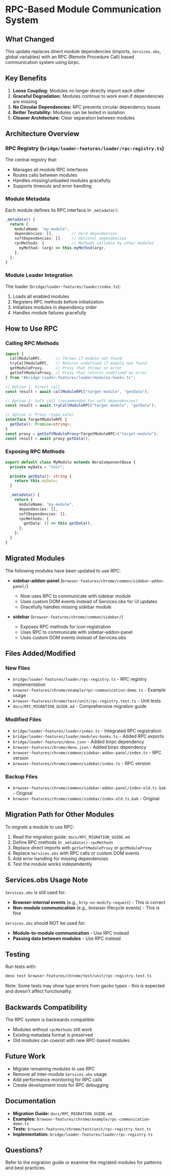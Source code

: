 # RPC-Based Module Communication System

## What Changed

This update replaces direct module dependencies (imports, `Services.obs`, global variables) with an RPC (Remote Procedure Call) based communication system using birpc.

## Key Benefits

1. **Loose Coupling:** Modules no longer directly import each other
2. **Graceful Degradation:** Modules continue to work even if dependencies are missing
3. **No Circular Dependencies:** RPC prevents circular dependency issues
4. **Better Testability:** Modules can be tested in isolation
5. **Cleaner Architecture:** Clear separation between modules

## Architecture Overview

### RPC Registry (`bridge/loader-features/loader/rpc-registry.ts`)

The central registry that:
- Manages all module RPC interfaces
- Routes calls between modules
- Handles missing/unloaded modules gracefully
- Supports timeouts and error handling

### Module Metadata

Each module defines its RPC interface in `_metadata()`:

```typescript
_metadata() {
  return {
    moduleName: "my-module",
    dependencies: [],        // Hard dependencies
    softDependencies: [],    // Optional dependencies
    rpcMethods: {            // Methods callable by other modules
      myMethod: (arg) => this.myMethod(arg),
    },
  };
}
```

### Module Loader Integration

The loader (`bridge/loader-features/loader/index.ts`):
1. Loads all enabled modules
2. Registers RPC methods before initialization
3. Initializes modules in dependency order
4. Handles module failures gracefully

## How to Use RPC

### Calling RPC Methods

```typescript
import {
  callModuleRPC,      // Throws if module not found
  tryCallModuleRPC,   // Returns undefined if module not found
  getModuleProxy,     // Proxy that throws on error
  getSoftModuleProxy, // Proxy that returns undefined on error
} from "#bridge-loader-features/loader/modules-hooks.ts";

// Option 1: Direct call
const result = await callModuleRPC("target-module", "getData");

// Option 2: Soft call (recommended for soft dependencies)
const result = await tryCallModuleRPC("target-module", "getData");

// Option 3: Proxy (type-safe)
interface TargetModuleRPC {
  getData(): Promise<string>;
}
const proxy = getSoftModuleProxy<TargetModuleRPC>("target-module");
const result = await proxy.getData();
```

### Exposing RPC Methods

```typescript
export default class MyModule extends NoraComponentBase {
  private myData = "test";

  private getData(): string {
    return this.myData;
  }

  _metadata() {
    return {
      moduleName: "my-module",
      dependencies: [],
      softDependencies: [],
      rpcMethods: {
        getData: () => this.getData(),
      },
    };
  }
}
```

## Migrated Modules

The following modules have been updated to use RPC:

- **sidebar-addon-panel** (`browser-features/chrome/common/sidebar-addon-panel/`)
  - Now uses RPC to communicate with sidebar module
  - Uses custom DOM events instead of Services.obs for UI updates
  - Gracefully handles missing sidebar module

- **sidebar** (`browser-features/chrome/common/sidebar/`)
  - Exposes RPC methods for icon registration
  - Uses RPC to communicate with sidebar-addon-panel
  - Uses custom DOM events instead of Services.obs

## Files Added/Modified

### New Files
- `bridge/loader-features/loader/rpc-registry.ts` - RPC registry implementation
- `browser-features/chrome/example/rpc-communication-demo.ts` - Example usage
- `browser-features/chrome/test/unit/rpc-registry.test.ts` - Unit tests
- `docs/RPC_MIGRATION_GUIDE.md` - Comprehensive migration guide

### Modified Files
- `bridge/loader-features/loader/index.ts` - Integrated RPC registration
- `bridge/loader-features/loader/modules-hooks.ts` - Added RPC exports
- `bridge/loader-features/deno.json` - Added birpc dependency
- `browser-features/chrome/deno.json` - Added birpc dependency
- `browser-features/chrome/common/sidebar-addon-panel/index.ts` - RPC version
- `browser-features/chrome/common/sidebar/index.ts` - RPC version

### Backup Files
- `browser-features/chrome/common/sidebar-addon-panel/index-old.ts.bak` - Original
- `browser-features/chrome/common/sidebar/index-old.ts.bak` - Original

## Migration Path for Other Modules

To migrate a module to use RPC:

1. Read the migration guide: `docs/RPC_MIGRATION_GUIDE.md`
2. Define RPC methods in `_metadata().rpcMethods`
3. Replace direct imports with `getSoftModuleProxy` or `getModuleProxy`
4. Replace `Services.obs` with RPC calls or custom DOM events
5. Add error handling for missing dependencies
6. Test the module works independently

## Services.obs Usage Note

`Services.obs` is still used for:
- **Browser-internal events** (e.g., `http-on-modify-request`) - This is correct
- **Non-module communication** (e.g., browser lifecycle events) - This is fine

`Services.obs` should NOT be used for:
- **Module-to-module communication** - Use RPC instead
- **Passing data between modules** - Use RPC instead

## Testing

Run tests with:
```bash
deno test browser-features/chrome/test/unit/rpc-registry.test.ts
```

Note: Some tests may show type errors from gecko types - this is expected and doesn't affect functionality.

## Backwards Compatibility

The RPC system is backwards compatible:
- Modules without `rpcMethods` still work
- Existing metadata format is preserved
- Old modules can coexist with new RPC-based modules

## Future Work

- Migrate remaining modules to use RPC
- Remove all inter-module `Services.obs` usage
- Add performance monitoring for RPC calls
- Create development tools for RPC debugging

## Documentation

- **Migration Guide:** `docs/RPC_MIGRATION_GUIDE.md`
- **Examples:** `browser-features/chrome/example/rpc-communication-demo.ts`
- **Tests:** `browser-features/chrome/test/unit/rpc-registry.test.ts`
- **Implementation:** `bridge/loader-features/loader/rpc-registry.ts`

## Questions?

Refer to the migration guide or examine the migrated modules for patterns and best practices.
